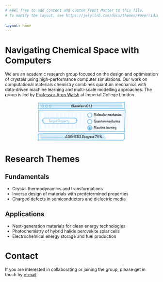 ```yaml
---
# Feel free to add content and custom Front Matter to this file.
# To modify the layout, see https://jekyllrb.com/docs/themes/#overriding-theme-defaults

layout: home
---
```


# Navigating Chemical Space with Computers
We are an academic research group focused on the design and optimisation of crystals using high-performance computer simulations. Our work on computational materials chemistry combines quantum mechanics with data-driven machine learning and multi-scale modelling approaches.  The group is led by [Professor Aron Walsh](http://www.imperial.ac.uk/people/a.walsh) at Imperial College London.

<p align="center" width="100%">
    <img width="58%" src="/images/chemnav.jpg"> 
</p>

# Research Themes

## Fundamentals
* Crystal thermodynamics and transformations
* Inverse design of materials with predetermined properties 
* Charged defects in semiconductors and dielectric media

## Applications
* Next-generation materials for clean energy technologies
* Photochemistry of hybrid halide perovskite solar cells
* Electrochemical energy storage and fuel production

# Contact
If you are interested in collaborating or joining the group, please get in touch by [e-mail](mailto:a.walsh[at]imperial.ac.uk). 
